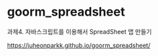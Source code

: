 # goorm_spreadsheet

과제4. 자바스크립트를 이용해서 SpreadSheet 앱 만들기

https://juheonparkk.github.io/goorm_spreadsheet/
